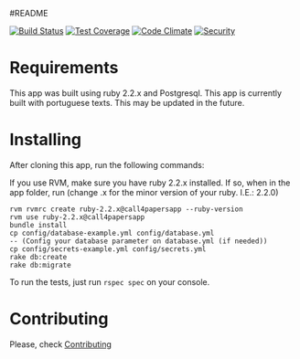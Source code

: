 #README

[![Build Status](https://travis-ci.org/alagoasdevday/call4papers.svg)](https://travis-ci.org/alagoasdevday/call4papers)
[![Test Coverage](https://codeclimate.com/github/alagoasdevday/call4papers/badges/coverage.svg)](https://codeclimate.com/github/alagoasdevday/call4papers/coverage)
[![Code Climate](https://codeclimate.com/github/alagoasdevday/call4papers/badges/gpa.svg)](https://codeclimate.com/github/alagoasdevday/call4papers)
[![Security](https://hakiri.io/github/alagoasdevday/call4papers/master.svg)](https://hakiri.io/github/alagoasdevday/call4papers/master)

# Requirements

This app was built using ruby 2.2.x and Postgresql. This app is currently built with portuguese texts. This may be updated in the future.

# Installing

After cloning this app, run the following commands:

If you use RVM, make sure you have ruby 2.2.x installed. If so, when in the app folder, run (change .x for the minor version of your ruby. I.E.: 2.2.0)

```
rvm rvmrc create ruby-2.2.x@call4papersapp --ruby-version
rvm use ruby-2.2.x@call4papersapp
bundle install
cp config/database-example.yml config/database.yml
-- (Config your database parameter on database.yml (if needed))
cp config/secrets-example.yml config/secrets.yml
rake db:create
rake db:migrate
```

To run the tests, just run ```rspec spec``` on your console.

# Contributing

Please, check [Contributing](https://github.com/alagoasdevday/call4papers/blob/master/CONTRIBUTING.md)

